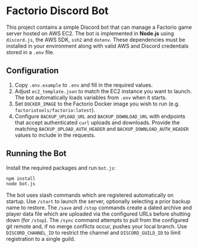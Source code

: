 # Factorio Discord Bot

This project contains a simple Discord bot that can manage a Factorio game server hosted on AWS EC2. The bot is implemented in **Node.js** using `discord.js`, the AWS SDK, `ssh2` and `dotenv`. These dependencies must be installed in your environment along with valid AWS and Discord credentials stored in a `.env` file.

## Configuration

1. Copy `.env.example` to `.env` and fill in the required values.
2. Adjust `ec2_template.json` to match the EC2 instance you want to launch.
   The bot automatically loads variables from `.env` when it starts.
3. Set `DOCKER_IMAGE` to the Factorio Docker image you wish to run
   (e.g. `factoriotools/factorio:latest`).
4. Configure `BACKUP_UPLOAD_URL` and `BACKUP_DOWNLOAD_URL` with endpoints that
   accept authenticated `curl` uploads and downloads. Provide the matching
   `BACKUP_UPLOAD_AUTH_HEADER` and `BACKUP_DOWNLOAD_AUTH_HEADER` values to
   include in the requests.

## Running the Bot

Install the required packages and run `bot.js`:

```bash
npm install
node bot.js
```

The bot uses slash commands which are registered automatically on startup. Use
`/start` to launch the server, optionally selecting a prior backup name to
restore. The `/save` and `/stop` commands create a dated archive and player data
file which are uploaded via the configured URLs before shutting down (for
`/stop`). The `/sync` command attempts to pull from the configured git remote
and, if no merge conflicts occur, pushes your local branch. Use
`DISCORD_CHANNEL_ID` to restrict the channel and `DISCORD_GUILD_ID` to limit
registration to a single guild.
